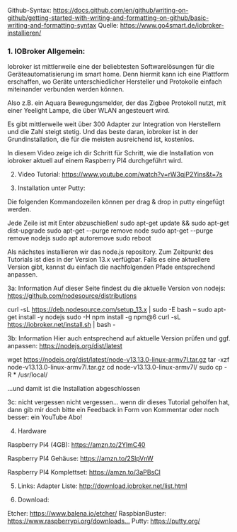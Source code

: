 Github-Syntax: https://docs.github.com/en/github/writing-on-github/getting-started-with-writing-and-formatting-on-github/basic-writing-and-formatting-syntax
Quelle: https://www.go4smart.de/iobroker-installieren/

### 1. IOBroker Allgemein:

Iobroker ist mittlerweile eine der beliebtesten Softwarelösungen für die Geräteautomatisierung im smart home. Denn hiermit kann ich eine Plattform erschaffen, wo Geräte unterschiedlicher Hersteller und Protokolle einfach miteinander verbunden werden können.

Also z.B. ein Aquara Bewegungsmelder, der das Zigbee Protokoll nutzt, mit einer Yeelight Lampe, die über WLAN angesteuert wird.

Es gibt mittlerweile weit über 300 Adapter zur Integration von Herstellern und die Zahl steigt stetig. Und das beste daran, iobroker ist in der Grundinstallation, die für die meisten ausreichend ist, kostenlos.

In diesem Video zeige ich dir Schritt für Schritt, wie die Installation von iobroker aktuell auf einem Raspberry PI4 durchgeführt wird.


2. Video Tutorial: 
https://www.youtube.com/watch?v=rW3qjP2Yins&t=7s


3. Installation unter Putty:

Die folgenden Kommandozeilen können per drag & drop in putty eingefügt werden.

Jede Zeile ist mit Enter abzuschießen!
sudo apt-get update && sudo apt-get dist-upgrade
sudo apt-get --purge remove node
sudo apt-get --purge remove nodejs
sudo apt autoremove
sudo reboot

Als nächstes installieren wir das node.js repository. Zum Zeitpunkt des Tutorials ist dies in der Version 13.x verfügbar. Falls es eine aktuellere Version gibt, kannst du einfach die nachfolgenden Pfade entsprechend anpassen.


3a: Information
Auf dieser Seite findest du die aktuelle Version von nodejs:
https://github.com/nodesource/distributions


curl -sL https://deb.nodesource.com/setup_13.x | sudo -E bash –
sudo apt-get install -y nodejs
sudo -H npm install -g npm@6
curl -sL https://iobroker.net/install.sh | bash -


3b: Information
Hier auch entsprechend auf aktuelle Version prüfen und ggf. anpassen:
https://nodejs.org/dist/latest



wget https://nodejs.org/dist/latest/node-v13.13.0-linux-armv7l.tar.gz
tar -xzf node-v13.13.0-linux-armv7l.tar.gz
cd node-v13.13.0-linux-armv7l/
sudo cp -R * /usr/local/

…und damit ist die Installation abgeschlossen 

3c: nicht vergessen
nicht vergessen... wenn dir dieses Tutorial geholfen hat, dann gib mir doch bitte ein Feedback in Form von Kommentar oder noch besser: ein YouTube Abo!


4. Hardware
 
Raspberry Pi4 (4GB): https://amzn.to/2YlmC40
 
Raspberry PI4 Gehäuse: https://amzn.to/2SlpVnW
 
Raspberry PI4 Komplettset: https://amzn.to/3aPBsCl
 

5. Links:
Adapter Liste: http://download.iobroker.net/list.html

6. Download:

Etcher: https://www.balena.io/etcher/
RaspbianBuster: https://www.raspberrypi.org/downloads…
Putty: https://putty.org/
